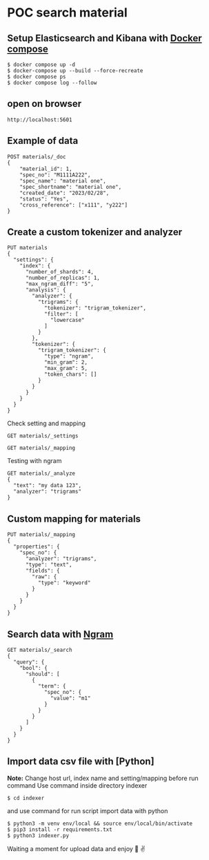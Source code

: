 # POC search material

## Setup Elasticsearch and Kibana with [Docker compose](https://www.elastic.co/guide/en/elasticsearch/reference/current/docker.html)
```
$ docker compose up -d
$ docker-compose up --build --force-recreate
$ docker compose ps
$ docker compose log --follow
```

## open on browser
```
http://localhost:5601
```

## Example of data
```
POST materials/_doc
{
	"material_id": 1,
	"spec_no": "M1111A222",
	"spec_name": "material one",
	"spec_shortname": "material one",
	"created_date": "2023/02/28",
	"status": "Yes",
	"cross_reference": ["x111", "y222"]
}
```

## Create a custom tokenizer and analyzer
```
PUT materials
{
  "settings": {
    "index": {
      "number_of_shards": 4,
      "number_of_replicas": 1,
      "max_ngram_diff": "5",
      "analysis": {
        "analyzer": {
          "trigrams": {
            "tokenizer": "trigram_tokenizer",
            "filter": [
              "lowercase"
            ]
          }
        },
        "tokenizer": {
          "trigram_tokenizer": {
            "type": "ngram",
            "min_gram": 2,
            "max_gram": 5,
            "token_chars": []
          }
        }
      }
    }
  }
}
```

Check setting and mapping
```
GET materials/_settings

GET materials/_mapping
```

Testing with ngram
```
GET materials/_analyze
{
  "text": "my data 123",
  "analyzer": "trigrams"
}
```

## Custom mapping for materials
```
PUT materials/_mapping
{
  "properties": {
    "spec_no": {
      "analyzer": "trigrams",
      "type": "text",
      "fields": {
        "raw": {
          "type": "keyword"
        }
      }
    }
  }
}
```

## Search data with [Ngram](https://www.elastic.co/guide/en/elasticsearch/reference/current/analysis-ngram-tokenizer.html)
```
GET materials/_search
{
  "query": {
    "bool": {
      "should": [
        {
          "term": {
            "spec_no": {
              "value": "m1"
            }
          }
        }
      ]
    }
  }
}
```
## Import data csv file with [Python]

**Note:** Change host url, index name and setting/mapping before run command 
Use command inside directory indexer
```
$ cd indexer
```
and use command for run script import data with python
```
$ python3 -m venv env/local && source env/local/bin/activate
$ pip3 install -r requirements.txt
$ python3 indexer.py
```

Waiting a moment for upload data and enjoy :beers: :v:
